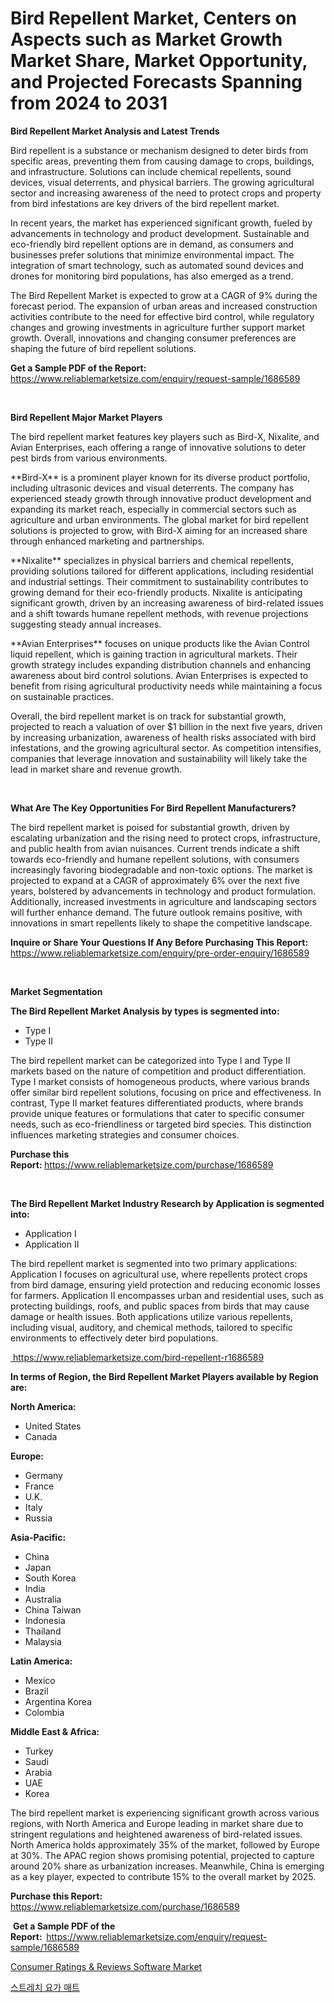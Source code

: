 <p><h1>Bird Repellent Market, Centers on Aspects such as Market Growth Market Share, Market Opportunity, and Projected Forecasts Spanning from 2024 to 2031</h1></p><p><strong>Bird Repellent Market Analysis and Latest Trends</strong></p>
<p><p>Bird repellent is a substance or mechanism designed to deter birds from specific areas, preventing them from causing damage to crops, buildings, and infrastructure. Solutions can include chemical repellents, sound devices, visual deterrents, and physical barriers. The growing agricultural sector and increasing awareness of the need to protect crops and property from bird infestations are key drivers of the bird repellent market.</p><p>In recent years, the market has experienced significant growth, fueled by advancements in technology and product development. Sustainable and eco-friendly bird repellent options are in demand, as consumers and businesses prefer solutions that minimize environmental impact. The integration of smart technology, such as automated sound devices and drones for monitoring bird populations, has also emerged as a trend.</p><p>The Bird Repellent Market is expected to grow at a CAGR of 9% during the forecast period. The expansion of urban areas and increased construction activities contribute to the need for effective bird control, while regulatory changes and growing investments in agriculture further support market growth. Overall, innovations and changing consumer preferences are shaping the future of bird repellent solutions.</p></p>
<p><strong>Get a Sample PDF of the Report:&nbsp;</strong> <a href="https://www.reliablemarketsize.com/enquiry/request-sample/1686589?utm_campaign=1886&utm_medium=2&utm_source=Github&utm_content=ia&utm_term=31122024&utm_id=bird-repellent">https://www.reliablemarketsize.com/enquiry/request-sample/1686589</a></p>
<p>&nbsp;</p>
<p><strong>Bird Repellent Major Market Players</strong></p>
<p><p>The bird repellent market features key players such as Bird-X, Nixalite, and Avian Enterprises, each offering a range of innovative solutions to deter pest birds from various environments.</p><p>**Bird-X** is a prominent player known for its diverse product portfolio, including ultrasonic devices and visual deterrents. The company has experienced steady growth through innovative product development and expanding its market reach, especially in commercial sectors such as agriculture and urban environments. The global market for bird repellent solutions is projected to grow, with Bird-X aiming for an increased share through enhanced marketing and partnerships.</p><p>**Nixalite** specializes in physical barriers and chemical repellents, providing solutions tailored for different applications, including residential and industrial settings. Their commitment to sustainability contributes to growing demand for their eco-friendly products. Nixalite is anticipating significant growth, driven by an increasing awareness of bird-related issues and a shift towards humane repellent methods, with revenue projections suggesting steady annual increases.</p><p>**Avian Enterprises** focuses on unique products like the Avian Control liquid repellent, which is gaining traction in agricultural markets. Their growth strategy includes expanding distribution channels and enhancing awareness about bird control solutions. Avian Enterprises is expected to benefit from rising agricultural productivity needs while maintaining a focus on sustainable practices.</p><p>Overall, the bird repellent market is on track for substantial growth, projected to reach a valuation of over $1 billion in the next five years, driven by increasing urbanization, awareness of health risks associated with bird infestations, and the growing agricultural sector. As competition intensifies, companies that leverage innovation and sustainability will likely take the lead in market share and revenue growth.</p></p>
<p>&nbsp;</p>
<p><strong>What Are The Key Opportunities For Bird Repellent Manufacturers?</strong></p>
<p><p>The bird repellent market is poised for substantial growth, driven by escalating urbanization and the rising need to protect crops, infrastructure, and public health from avian nuisances. Current trends indicate a shift towards eco-friendly and humane repellent solutions, with consumers increasingly favoring biodegradable and non-toxic options. The market is projected to expand at a CAGR of approximately 6% over the next five years, bolstered by advancements in technology and product formulation. Additionally, increased investments in agriculture and landscaping sectors will further enhance demand. The future outlook remains positive, with innovations in smart repellents likely to shape the competitive landscape.</p></p>
<p><strong>Inquire or Share Your Questions If Any Before Purchasing This Report:</strong> <a href="https://www.reliablemarketsize.com/enquiry/pre-order-enquiry/1686589?utm_campaign=1886&utm_medium=2&utm_source=Github&utm_content=ia&utm_term=31122024&utm_id=bird-repellent">https://www.reliablemarketsize.com/enquiry/pre-order-enquiry/1686589</a></p>
<p>&nbsp;</p>
<p><strong>Market Segmentation</strong></p>
<p><strong>The Bird Repellent Market Analysis by types is segmented into:</strong></p>
<p><ul><li>Type I</li><li>Type II</li></ul></p>
<p><p>The bird repellent market can be categorized into Type I and Type II markets based on the nature of competition and product differentiation. Type I market consists of homogeneous products, where various brands offer similar bird repellent solutions, focusing on price and effectiveness. In contrast, Type II market features differentiated products, where brands provide unique features or formulations that cater to specific consumer needs, such as eco-friendliness or targeted bird species. This distinction influences marketing strategies and consumer choices.</p></p>
<p><strong>Purchase this Report:&nbsp;</strong><a href="https://www.reliablemarketsize.com/purchase/1686589?utm_campaign=1886&utm_medium=2&utm_source=Github&utm_content=ia&utm_term=31122024&utm_id=bird-repellent">https://www.reliablemarketsize.com/purchase/1686589</a></p>
<p>&nbsp;</p>
<p><strong>The Bird Repellent Market Industry Research by Application is segmented into:</strong></p>
<p><ul><li>Application I</li><li>Application II</li></ul></p>
<p><p>The bird repellent market is segmented into two primary applications: Application I focuses on agricultural use, where repellents protect crops from bird damage, ensuring yield protection and reducing economic losses for farmers. Application II encompasses urban and residential uses, such as protecting buildings, roofs, and public spaces from birds that may cause damage or health issues. Both applications utilize various repellents, including visual, auditory, and chemical methods, tailored to specific environments to effectively deter bird populations.</p></p>
<p><a href="https://www.reliablemarketsize.com/bird-repellent-r1686589?utm_campaign=1886&utm_medium=2&utm_source=Github&utm_content=ia&utm_term=31122024&utm_id=bird-repellent">&nbsp;https://www.reliablemarketsize.com/bird-repellent-r1686589</a></p>
<p><strong>In terms of Region, the Bird Repellent Market Players available by Region are:</strong></p>
<p>
    <p> <strong> North America: </strong>
        <ul>
            <li>United States</li>
            <li>Canada</li>
        </ul>
        </p> 
    <p> <strong> Europe: </strong>
        <ul>
            <li>Germany</li>
            <li>France</li>
            <li>U.K.</li>
            <li>Italy</li>
            <li>Russia</li>
        </ul>
        </p> 
    <p> <strong> Asia-Pacific: </strong>
        <ul>
            <li>China</li>
            <li>Japan</li>
            <li>South Korea</li>
            <li>India</li>
            <li>Australia</li>
            <li>China Taiwan</li>
            <li>Indonesia</li>
            <li>Thailand</li>
            <li>Malaysia</li>
        </ul>
        </p> 
    <p> <strong> Latin America: </strong>
        <ul>
            <li>Mexico</li>
            <li>Brazil</li>
            <li>Argentina Korea</li>
            <li>Colombia</li>
        </ul>
        </p> 
    <p> <strong> Middle East & Africa: </strong>
        <ul>
            <li>Turkey</li>
            <li>Saudi</li>
            <li>Arabia</li>
            <li>UAE</li>
            <li>Korea</li>
        </ul>
    </p>
    </p>
<p><p>The bird repellent market is experiencing significant growth across various regions, with North America and Europe leading in market share due to stringent regulations and heightened awareness of bird-related issues. North America holds approximately 35% of the market, followed by Europe at 30%. The APAC region shows promising potential, projected to capture around 20% share as urbanization increases. Meanwhile, China is emerging as a key player, expected to contribute 15% to the overall market by 2025.</p></p>
<p><strong>Purchase this Report: </strong><a href="https://www.reliablemarketsize.com/purchase/1686589?utm_campaign=1886&utm_medium=2&utm_source=Github&utm_content=ia&utm_term=31122024&utm_id=bird-repellent">https://www.reliablemarketsize.com/purchase/1686589</a></p>
<p>&nbsp;<strong>Get a Sample PDF of the Report:&nbsp;&nbsp;</strong><a href="https://www.reliablemarketsize.com/enquiry/request-sample/1686589?utm_campaign=1886&utm_medium=2&utm_source=Github&utm_content=ia&utm_term=31122024&utm_id=bird-repellent">https://www.reliablemarketsize.com/enquiry/request-sample/1686589</a></p>
<p><strong></strong></p>
<p><p><a href="https://github.com/vimar16th/Market-Research-Report-List-7/blob/main/consumer-ratings-reviews-software-market.md?utm_campaign=1886&utm_medium=2&utm_source=Github&utm_content=ia&utm_term=31122024&utm_id=bird-repellent">Consumer Ratings & Reviews Software Market</a></p><p><a href="https://github.com/laholand/Market-Research-Report-List-6/blob/main/495020929677.md?utm_campaign=1886&utm_medium=2&utm_source=Github&utm_content=ia&utm_term=31122024&utm_id=bird-repellent">스트레치 요가 매트</a></p></p>